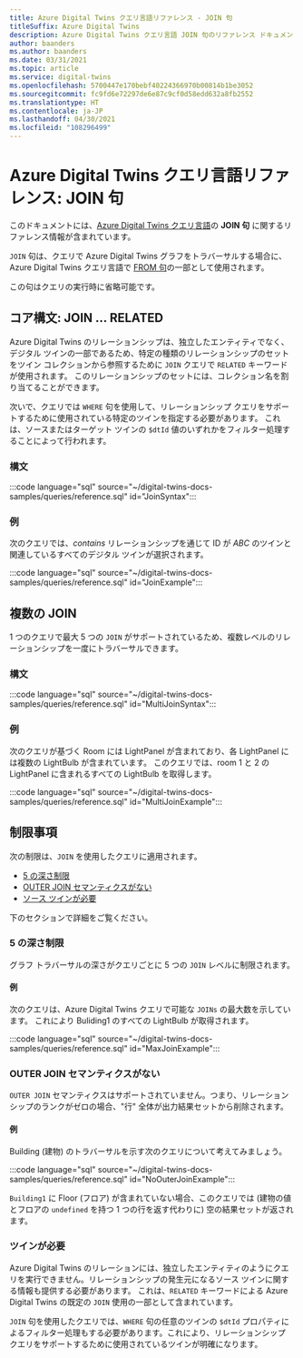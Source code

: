 ```yaml
---
title: Azure Digital Twins クエリ言語リファレンス - JOIN 句
titleSuffix: Azure Digital Twins
description: Azure Digital Twins クエリ言語 JOIN 句のリファレンス ドキュメント
author: baanders
ms.author: baanders
ms.date: 03/31/2021
ms.topic: article
ms.service: digital-twins
ms.openlocfilehash: 5700447e170bebf40224366970b00814b1be3052
ms.sourcegitcommit: fc9fd6e72297de6e87c9cf0d58edd632a8fb2552
ms.translationtype: HT
ms.contentlocale: ja-JP
ms.lasthandoff: 04/30/2021
ms.locfileid: "108296499"
---
```

# <a name="azure-digital-twins-query-language-reference-join-clause"></a>Azure Digital Twins クエリ言語リファレンス: JOIN 句

このドキュメントには、[Azure Digital Twins クエリ言語](concepts-query-language.md)の **JOIN 句** に関するリファレンス情報が含まれています。

`JOIN` 句は、クエリで Azure Digital Twins グラフをトラバーサルする場合に、Azure Digital Twins クエリ言語で [FROM 句](reference-query-clause-from.md)の一部として使用されます。

この句はクエリの実行時に省略可能です。

## <a name="core-syntax-join--related"></a>コア構文: JOIN ... RELATED 
Azure Digital Twins のリレーションシップは、独立したエンティティでなく、デジタル ツインの一部であるため、特定の種類のリレーションシップのセットをツイン コレクションから参照するために `JOIN` クエリで `RELATED` キーワードが使用されます。 このリレーションシップのセットには、コレクション名を割り当てることができます。

次いで、クエリでは `WHERE` 句を使用して、リレーションシップ クエリをサポートするために使用されている特定のツインを指定する必要があります。 これは、ソースまたはターゲット ツインの `$dtId` 値のいずれかをフィルター処理することによって行われます。

### <a name="syntax"></a>構文

:::code language="sql" source="~/digital-twins-docs-samples/queries/reference.sql" id="JoinSyntax":::

### <a name="example"></a>例

次のクエリでは、*contains* リレーションシップを通じて ID が *ABC* のツインと関連しているすべてのデジタル ツインが選択されます。

:::code language="sql" source="~/digital-twins-docs-samples/queries/reference.sql" id="JoinExample":::

## <a name="multiple-joins"></a>複数の JOIN

1 つのクエリで最大 5 つの `JOIN` がサポートされているため、複数レベルのリレーションシップを一度にトラバーサルできます。

### <a name="syntax"></a>構文

:::code language="sql" source="~/digital-twins-docs-samples/queries/reference.sql" id="MultiJoinSyntax":::

### <a name="example"></a>例

次のクエリが基づく Room には LightPanel が含まれており、各 LightPanel には複数の LightBulb が含まれています。 このクエリでは、room 1 と 2 の LightPanel に含まれるすべての LightBulb を取得します。

:::code language="sql" source="~/digital-twins-docs-samples/queries/reference.sql" id="MultiJoinExample":::

## <a name="limitations"></a>制限事項

次の制限は、`JOIN` を使用したクエリに適用されます。
* [5 の深さ制限](#depth-limit-of-five)
* [OUTER JOIN セマンティクスがない](#no-outer-join-semantics)
* [ソース ツインが必要](#twins-required)

下のセクションで詳細をご覧ください。

### <a name="depth-limit-of-five"></a>5 の深さ制限

グラフ トラバーサルの深さがクエリごとに 5 つの `JOIN` レベルに制限されます。

#### <a name="example"></a>例

次のクエリは、Azure Digital Twins クエリで可能な `JOINs` の最大数を示しています。 これにより Buliding1 のすべての LightBulb が取得されます。

:::code language="sql" source="~/digital-twins-docs-samples/queries/reference.sql" id="MaxJoinExample":::

### <a name="no-outer-join-semantics"></a>OUTER JOIN セマンティクスがない

`OUTER JOIN` セマンティクスはサポートされていません。つまり、リレーションシップのランクがゼロの場合、"行" 全体が出力結果セットから削除されます。

#### <a name="example"></a>例

Building (建物) のトラバーサルを示す次のクエリについて考えてみましょう。

:::code language="sql" source="~/digital-twins-docs-samples/queries/reference.sql" id="NoOuterJoinExample":::

`Building1` に Floor (フロア) が含まれていない場合、このクエリでは (建物の値とフロアの `undefined` を持つ 1 つの行を返す代わりに) 空の結果セットが返されます。

### <a name="twins-required"></a>ツインが必要

Azure Digital Twins のリレーションには、独立したエンティティのようにクエリを実行できません。リレーションシップの発生元になるソース ツインに関する情報も提供する必要があります。 これは、`RELATED` キーワードによる Azure Digital Twins の既定の `JOIN` 使用の一部として含まれています。 

`JOIN` 句を使用したクエリでは、`WHERE` 句の任意のツインの `$dtId` プロパティによるフィルター処理もする必要があります。これにより、リレーションシップ クエリをサポートするために使用されているツインが明確になります。